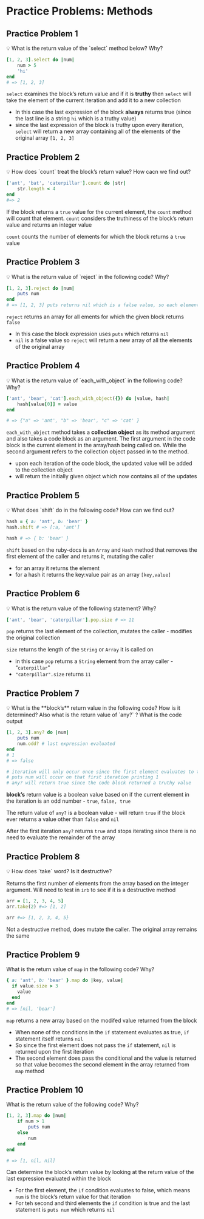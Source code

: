 # Practice Problems: Methods

## Practice Problem 1

<aside>
💡 What is the return value of the `select` method below? Why?



```ruby
[1, 2, 3].select do |num|
	num > 5
	'hi'
end
# => [1, 2, 3]
```

`select` examines the block’s return value and if it is **truthy** then `select` will take the element of the current iteration and add it to a new collection 

- In this case the last expression of the block **always** returns true (since the last line is a string `hi` which is a truthy value)
- since the last expression of the block is truthy upon every iteration, `select` will return a new array containing all of the elements of the original array `[1, 2, 3]`

## Practice Problem 2

<aside>
💡 How does `count` treat the block’s return value? How cacn we find out?



```ruby
['ant', 'bat', 'caterpillar'].count do |str|
	str.length < 4
end
#=> 2
```

If the block returns a `true` value for the current element, the `count` method will count that element. `count` considers the truthiness of the block’s return value and returns an integer value

`count` counts the number of elements for which the block returns a `true` value

## Practice Problem 3

<aside>
💡 What is the return value of `reject` in the following code? Why?



```ruby
[1, 2, 3].reject do |num|
	puts num
end
# => [1, 2, 3] puts returns nil which is a false value, so each element in the array is returned
```

`reject` returns an array for all ements for which the given block returns `false` 

- In this case the block expression uses `puts` which returns `nil`
- `nil` is a false value so `reject` will return a new array of all the elements of the original array

## Practice Problem 4

<aside>
💡 What is the return value of `each_with_object` in the following code? Why?



```ruby
['ant', 'bear', 'cat'].each_with_object({}) do |value, hash|
	hash[value[0]] = value
end

# => {"a" => 'ant', "b" => 'bear', "c" => 'cat' }
```

`each_with_object` method takes a **collection object** as its method argument and also takes a code block as an argument. The first argument in the code block is the current element in the array/hash being called on. While the second argument refers to the collection object passed in to the method. 

- upon each iteration of the code block, the updated value will be added to the collection object
- will return the initially given object which now contains all of the updates

## Practice Problem 5

<aside>
💡 What does `shift` do in the following code? How can we find out?



```ruby
hash = { a: 'ant', b: 'bear' }
hash.shift # => [:a, 'ant']

hash # => { b: 'bear' }
```

`shift` based on the ruby-docs is an `Array` and `Hash` method that removes the first element of the caller and returns it, mutating the caller

- for an array it returns the element
- for a hash it returns the key:value pair as an array `[key,value]`

## Practice Problem 6

<aside>
💡 What is the return value of the following statement? Why?



```ruby
['ant', 'bear', 'caterpillar'].pop.size # => 11
```

`pop` returns the last element of the collection, mutates the caller - modifies the original collection

`size` returns the length of the `String` or `Array` it is called on

- in this case `pop` returns a `String` element from the array caller - “`caterpillar`"
- `"caterpillar".size` returns `11`

## Practice Problem 7

<aside>
💡 What is the **block’s** return value in the following code? How is it determined? Also what is the return value of `any?` ? What is the code output



```ruby
[1, 2, 3].any? do |num|
	puts num
	num.odd? # last expression evaluated
end
# 1
# => false

# iteration will only occur once since the first element evaluates to true
# puts num will occur on that first iteration printing 1
# any? will return true since the code block returned a truthy value
```

**block’s** return value is a boolean value based on if the current element in the iteration is an odd number - `true`, `false, true`

The return value of `any?` is a boolean value - will return `true` if the block ever returns a value other than `false` and `nil` 

After the first iteration `any?` returns `true` and stops iterating since there is no need to evaluate the remainder of the array 

## Practice Problem 8

<aside>
💡 How does `take` word? Is it destructive?



Returns the first number of elements from the array based on the integer argument. Will need to test in `irb` to see if it is a destructive method 

```ruby
arr = [1, 2, 3, 4, 5]
arr.take(2) #=> [1, 2]

arr #=> [1, 2, 3, 4, 5}
```

Not a destructive method, does mutate the caller. The original array remains the same

## Practice Problem 9

What is the return value of `map` in the following code? Why?

```ruby
{ a: 'ant', b: 'bear' }.map do |key, value|
  if value.size > 3
    value
  end
end
# => [nil, 'bear']
```

`map` returns a new array based on the modifed value returned from the block

- When none of the conditions in the `if` statement evaluates as true, `if` statement itself returns `nil`
- So since the first element does not pass the `if` statement, `nil` is returned upon the first iteration
- The second element does pass the conditional and the value is returned so that value becomes the second element in the array returned from `map` method

## Practice Problem 10

What is the return value of the following code? Why?

```ruby
[1, 2, 3].map do |num|
	if num > 1
		puts num
	else
		num
	end
end

# => [1, nil, nil]
```

Can determine the block’s return value by looking at the return value of the last expression evaluated within the block

- For the first element, the `if` condition evaluates to false, which means `num` is the block’s return value for that iteration
- For teh second and third elements the `if` condition is true and the last statement is `puts num` which returns `nil`